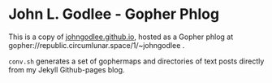 # John L. Godlee - Gopher Phlog

This is a copy of [johngodlee.github.io](https://johngodlee.github.io), hosted as a Gopher phlog at gopher://republic.circumlunar.space/1/~johngodlee . 

`conv.sh` generates a set of gophermaps and directories of text posts directly from my Jekyll Github-pages blog.
